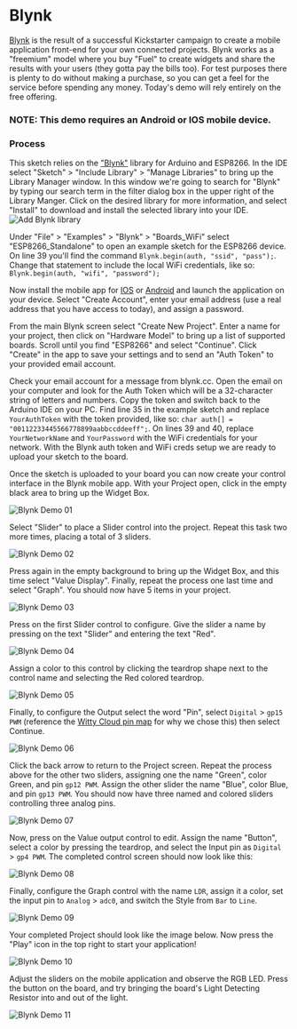 # Blynk
[Blynk](http://blynk.cc/getting-started/) is the result of a successful Kickstarter campaign to create a mobile application front-end for your own connected projects.  Blynk works as a "freemium" model where you buy "Fuel" to create widgets and share the results with your users (they gotta pay the bills too).  For test purposes there is plenty to do without making a purchase, so you can get a feel for the service before spending any money.  Today's demo will rely entirely on the free offering.

### NOTE: This demo requires an Android or IOS mobile device.

### Process
This sketch relies on the ["Blynk"](https://github.com/blynkkk/blynk-library) library for Arduino and ESP8266.  In the IDE select "Sketch" > "Include Library" > "Manage Libraries" to bring up the Library Manager window.  In this window we're going to search for "Blynk" by typing our search term in the filter dialog box in the upper right of the Library Manger.  Click on the desired library for more information, and select "Install" to download and install the selected library into your IDE.
![Add Blynk library](https://github.com/aderusha/IoTWM-ESP8266/blob/master/Images/AddBlynkLibrary.png)

Under "File" > "Examples" > "Blynk" > "Boards_WiFi" select "ESP8266_Standalone" to open an example sketch for the ESP8266 device.  On line 39 you'll find the command `Blynk.begin(auth, "ssid", "pass");`.  Change that statement to include the local WiFi credentials, like so: `Blynk.begin(auth, "wifi", "password");`

Now install the mobile app for [IOS](https://itunes.apple.com/us/app/blynk-control-arduino-raspberry/id808760481?ls=1&mt=8) or [Android](https://play.google.com/store/apps/details?id=cc.blynk) and launch the application on your device.  Select "Create Account", enter your email address (use a real address that you have access to today), and assign a password.

From the main Blynk screen select "Create New Project".  Enter a name for your project, then click on "Hardware Model" to bring up a list of supported boards.  Scroll until you find "ESP8266" and select "Continue".  Click "Create" in the app to save your settings and to send an "Auth Token" to your provided email account.

Check your email account for a message from blynk.cc.  Open the email on your computer and look for the Auth Token which will be a 32-character string of letters and numbers.  Copy the token and switch back to the Arduino IDE on your PC.  Find line 35 in the example sketch and replace `YourAuthToken` with the token provided, like so: `char auth[] = "00112233445566778899aabbccddeeff";`.  On lines 39 and 40, replace `YourNetworkName` and `YourPassword` with the WiFi credentials for your network.  With the Blynk auth token and WiFi creds setup we are ready to upload your sketch to the board.

Once the sketch is uploaded to your board you can now create your control interface in the Blynk mobile app.  With your Project open, click in the empty black area to bring up the Widget Box.

![Blynk Demo 01](https://github.com/aderusha/IoTWM-ESP8266/blob/master/Images/BlynkDemo01.png)

Select "Slider" to place a Slider control into the project.  Repeat this task two more times, placing a total of 3 sliders.

![Blynk Demo 02](https://github.com/aderusha/IoTWM-ESP8266/blob/master/Images/BlynkDemo02.png)

Press again in the empty background to bring up the Widget Box, and this time select "Value Display".  Finally, repeat the process one last time and select "Graph".  You should now have 5 items in your project.

![Blynk Demo 03](https://github.com/aderusha/IoTWM-ESP8266/blob/master/Images/BlynkDemo03.png)

Press on the first Slider control to configure.  Give the slider a name by pressing on the text "Slider" and entering the text "Red".

![Blynk Demo 04](https://github.com/aderusha/IoTWM-ESP8266/blob/master/Images/BlynkDemo04.png)

Assign a color to this control by clicking the teardrop shape next to the control name and selecting the Red colored teardrop.

![Blynk Demo 05](https://github.com/aderusha/IoTWM-ESP8266/blob/master/Images/BlynkDemo05.png)

Finally, to configure the Output select the word "Pin", select `Digital` > `gp15 PWM` (reference the [Witty Cloud pin map](https://github.com/aderusha/IoTWM-ESP8266/tree/master/00_Introduction#witty-cloud-pinout) for why we chose this) then select Continue.

![Blynk Demo 06](https://github.com/aderusha/IoTWM-ESP8266/blob/master/Images/BlynkDemo06.png)

Click the back arrow to return to the Project screen.  Repeat the process above for the other two sliders, assigning one the name "Green", color Green, and pin `gp12 PWM`.  Assign the other slider the name "Blue", color Blue, and pin `gp13 PWM`.  You should now have three named and colored sliders controlling three analog pins.

![Blynk Demo 07](https://github.com/aderusha/IoTWM-ESP8266/blob/master/Images/BlynkDemo07.png)

Now, press on the Value output control to edit.  Assign the name "Button", select a color by pressing the teardrop, and select the Input pin as `Digital` > `gp4 PWM`.  The completed control screen should now look like this:

![Blynk Demo 08](https://github.com/aderusha/IoTWM-ESP8266/blob/master/Images/BlynkDemo08.png)

Finally, configure the Graph control with the name `LDR`, assign it a color, set the input pin to `Analog` > `adc0`, and switch the Style from `Bar` to `Line`.

![Blynk Demo 09](https://github.com/aderusha/IoTWM-ESP8266/blob/master/Images/BlynkDemo09.png)

Your completed Project should look like the image below.  Now press the "Play" icon in the top right to start your application!

![Blynk Demo 10](https://github.com/aderusha/IoTWM-ESP8266/blob/master/Images/BlynkDemo10.png)

Adjust the sliders on the mobile application and observe the RGB LED.  Press the button on the board, and try bringing the board's Light Detecting Resistor into and out of the light.

![Blynk Demo 11](https://github.com/aderusha/IoTWM-ESP8266/blob/master/Images/BlynkDemo11.png)

